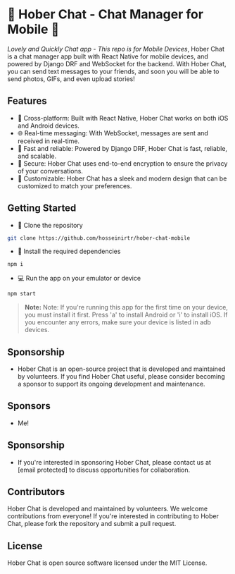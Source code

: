 #  🚀 Hober Chat - Chat Manager for Mobile 📱
_Lovely and Quickly Chat app - This repo is for Mobile Devices_,
Hober Chat is a chat manager app built with React Native for mobile devices, and powered by Django DRF and WebSocket for the backend. With Hober Chat, you can send text messages to your friends, and soon you will be able to send photos, GIFs, and even upload stories!

## Features
- 📱 Cross-platform: Built with React Native, Hober Chat works on both iOS and Android devices.
- 🌐 Real-time messaging: With WebSocket, messages are sent and received in real-time.
- 🚀 Fast and reliable: Powered by Django DRF, Hober Chat is fast, reliable, and scalable.
- 🔐 Secure: Hober Chat uses end-to-end encryption to ensure the privacy of your conversations.
- 🎨 Customizable: Hober Chat has a sleek and modern design that can be customized to match your preferences.

## Getting Started
- 🔗 Clone the repository
```sh
git clone https://github.com/hosseinirtr/hober-chat-mobile
```
- 📱 Install the required dependencies
```sh
npm i
```
- 💻 Run the app on your emulator or device
```sh
npm start
```
> **Note:** Note: If you're running this app for the first time on your device, you must install it first. Press 'a' to install Android or 'i' to install iOS. If you encounter any errors, make sure your device is listed in adb devices.


## Sponsorship
- Hober Chat is an open-source project that is developed and maintained by volunteers. If you find Hober Chat useful, please consider becoming a sponsor to support its ongoing development and maintenance.

## Sponsors
- Me!
## Sponsorship
- If you're interested in sponsoring Hober Chat, please contact us at [email protected] to discuss opportunities for collaboration.

## Contributors
Hober Chat is developed and maintained by volunteers. We welcome contributions from everyone! If you're interested in contributing to Hober Chat, please fork the repository and submit a pull request.

## License
Hober Chat is open source software licensed under the MIT License.
